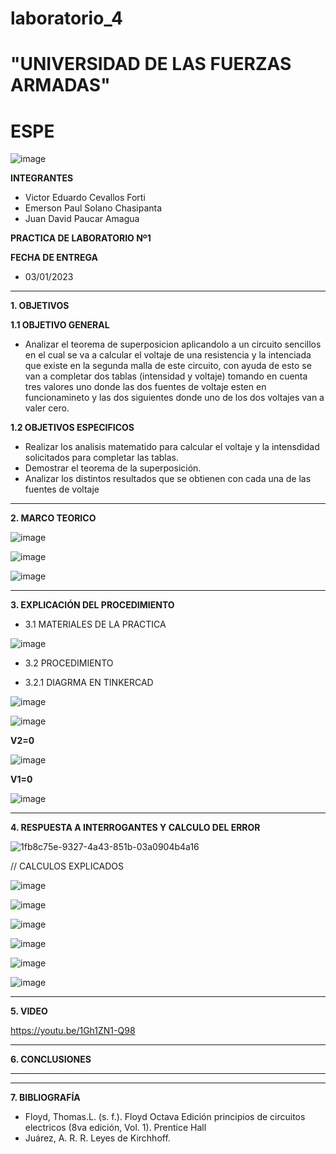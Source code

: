 # laboratorio_4
# "UNIVERSIDAD DE LAS FUERZAS ARMADAS"
# ESPE

![image](https://user-images.githubusercontent.com/116772918/200762591-a164d8db-c02e-4269-8bb4-0bc4c810d79f.png)

**INTEGRANTES**
 
* Victor Eduardo Cevallos Forti
* Emerson Paul Solano Chasipanta
* Juan David Paucar Amagua


**PRACTICA DE LABORATORIO Nº1**

**FECHA DE ENTREGA**
* 03/01/2023
--------------------------------------------------------------------------------------------------------------------------------------------------------------------------------------

**1. OBJETIVOS**

**1.1  OBJETIVO GENERAL**

* Analizar el teorema de superposicion  aplicandolo a un circuito sencillos en el cual se va a calcular  el voltaje de una resistencia y la intenciada que existe en la segunda malla de este circuito, con ayuda de esto se van a completar dos tablas (intensidad y voltaje)  tomando en cuenta tres valores uno donde las dos fuentes de voltaje esten en funcionamineto y las dos siguientes donde uno de los  dos voltajes van a valer cero.

**1.2  OBJETIVOS ESPECIFICOS**

* Realizar los analisis matematido para calcular el voltaje y la intensdidad solicitados para completar las tablas.
* Demostrar el teorema de la superposición.
* Analizar los distintos resultados que se obtienen con cada una de las fuentes de voltaje

--------------------------------------------------------------------------------------------------------------------------------------------------------------------------------------
**2. MARCO TEORICO**





![image](https://user-images.githubusercontent.com/116772918/210189192-e6fb262d-04da-4b8c-9d03-0fa276d1427b.png)



![image](https://user-images.githubusercontent.com/116772918/210189336-f0fdd7a9-f986-436d-ae14-b63674dc8930.png)


![image](https://user-images.githubusercontent.com/116772918/210189389-746c4d4c-990f-4007-9966-f679edac620a.png)










--------------------------------------------------------------------------------------------------------------------------------------------------------------------------------------
**3. EXPLICACIÓN DEL PROCEDIMIENTO**

* 3.1 MATERIALES DE LA PRACTICA

![image](https://user-images.githubusercontent.com/116772918/210173250-f2f606d6-2059-47c8-a498-3d4737a1ac44.png)


* 3.2 PROCEDIMIENTO

* 3.2.1 DIAGRMA EN TINKERCAD


![image](https://user-images.githubusercontent.com/116772918/210178985-93f5c751-7b97-4897-88ac-3bca40b4c897.png)


![image](https://user-images.githubusercontent.com/116772918/210186599-c83fc202-6969-4353-975f-54b2d2c53d94.png)

**V2=0**

![image](https://user-images.githubusercontent.com/116772918/210186719-297f9ac2-7ca7-46e3-9129-f6960f235d0b.png)


**V1=0**

![image](https://user-images.githubusercontent.com/116772918/210267535-a0163fdb-1828-4f29-827f-6e4cd51cf998.png)



--------------------------------------------------------------------------------------------------------------------------------------------------------------------------------------
**4. RESPUESTA A INTERROGANTES Y CALCULO DEL ERROR**




![1fb8c75e-9327-4a43-851b-03a0904b4a16](https://user-images.githubusercontent.com/116772918/210404105-73193ee5-70b8-472a-8efc-8a0fe85c6ab7.jpg)


// CALCULOS EXPLICADOS 

![image](https://user-images.githubusercontent.com/116772918/210270697-9ffbf18c-2990-4a4b-acec-e224f5aacc77.png)

![image](https://user-images.githubusercontent.com/116772918/210270714-98e8ac25-2ace-4d4a-a6d0-8d953d598385.png)


![image](https://user-images.githubusercontent.com/116772918/210404142-d5ffee05-a212-49c2-9202-a0fe017e79bd.png)




![image](https://user-images.githubusercontent.com/116772918/210403896-117a1793-8ae6-4260-883a-63b556451fdb.png)

![image](https://user-images.githubusercontent.com/116772918/210403951-0ad9dd78-9f45-4631-b025-42216bf39131.png)



![image](https://user-images.githubusercontent.com/116835707/210307526-e7bf2f93-e0c6-463e-b3d3-dc2821ed2244.png)

--------------------------------------------------------------------------------------------------------------------------------------------------------------------------------------

**5. VIDEO**

https://youtu.be/1Gh1ZN1-Q98

--------------------------------------------------------------------------------------------------------------------------------------------------------------------------------------

**6. CONCLUSIONES**



------------------
----------------------------------------------------------------------------------------------------------------------------------------------------------------------

**7. BIBLIOGRAFÍA**
* Floyd, Thomas.L. (s. f.). Floyd Octava Edición principios de circuitos electricos (8va edición, Vol. 1). Prentice Hall
* Juárez, A. R. R. Leyes de Kirchhoff.
